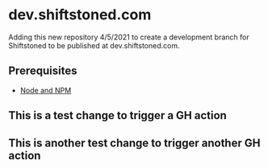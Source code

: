 # dev.shiftstoned.com


Adding this new repository 4/5/2021 to create a development branch for Shiftstoned to be published at dev.shiftstoned.com.

## Prerequisites

* [Node and NPM](https://nodejs.org/)

## This is a test change to trigger a GH action
## This is another test change to trigger another GH action
